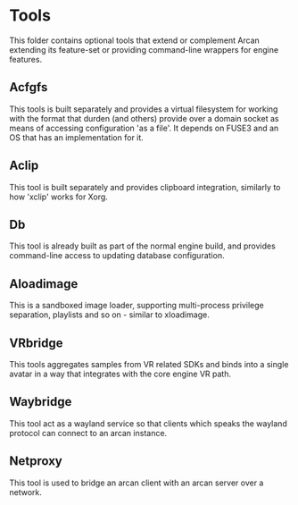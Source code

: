 # Tools

This folder contains optional tools that extend or complement Arcan
extending its feature-set or providing command-line wrappers for
engine features.

## Acfgfs
This tools is built separately and provides a virtual filesystem
for working with the format that durden (and others) provide over
a domain socket as means of accessing configuration 'as a file'.
It depends on FUSE3 and an OS that has an implementation for it.

## Aclip
This tool is built separately and provides clipboard integration,
similarly to how 'xclip' works for Xorg.

## Db
This tool is already built as part of the normal engine build, and
provides command-line access to updating database configuration.

## Aloadimage
This is a sandboxed image loader, supporting multi-process privilege
separation, playlists and so on - similar to xloadimage.

## VRbridge
This tools aggregates samples from VR related SDKs and binds into a
single avatar in a way that integrates with the core engine VR path.

## Waybridge
This tool act as a wayland service so that clients which speaks the
wayland protocol can connect to an arcan instance.

## Netproxy
This tool is used to bridge an arcan client with an arcan server over
a network.
